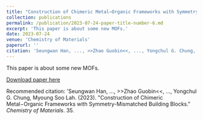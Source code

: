 ```yaml
---
title: "Construction of Chimeric Metal−Organic Frameworks with Symmetry-Mismatched Building Blocks"
collection: publications
permalink: /publication/2023-07-24-paper-title-number-6.md
excerpt: 'This paper is about some new MOFs.'
date: 2023-07-24
venue: 'Chemistry of Materials'
paperurl: ''
citation: 'Seungwan Han, ..., >>Zhao Guobin<<, ..., Yongchul G. Chung, Myoung Soo Lah. (2023). &quot;Construction of Chimeric Metal−Organic Frameworks with Symmetry-Mismatched Building Blocks.&quot; <i>Chemistry of Materials</i>. 35.'
---
```

This paper is about some new MOFs.

[Download paper here](https://github.com/sxm13/ZGBshenxiaomoCV.github.io/blob/main/files/Constructionof%20ChimericMetal%E2%88%92OrganicFrameworkswithSymmetry-MismatchedBuildingBlocks.pdf)

Recommended citation: 'Seungwan Han, ..., >>Zhao Guobin<<, ..., Yongchul G. Chung, Myoung Soo Lah. (2023). "Construction of Chimeric Metal−Organic Frameworks with Symmetry-Mismatched Building Blocks." <i>Chemistry of Materials</i>. 35.

